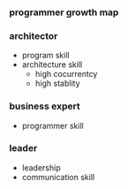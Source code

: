 ### programmer growth map


### architector

  
  
  - program skill
  - architecture skill
    - high cocurrentcy
    - high stablity


###  business expert

  - programmer skill 



### leader 

  - leadership
  - communication skill

